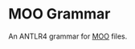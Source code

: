 # MOO Grammar

An ANTLR4 grammar for [MOO](https://en.wikipedia.org/wiki/MOO_(programming_language)) files.
